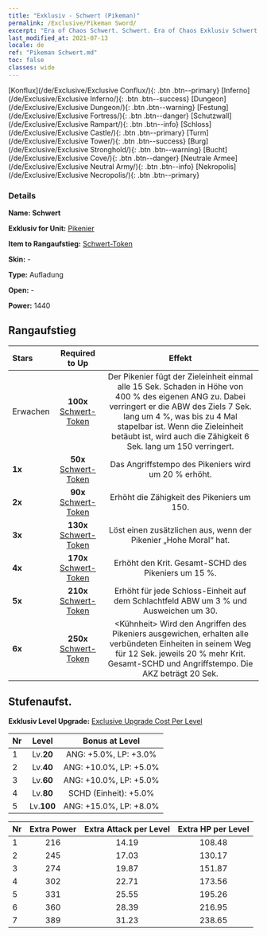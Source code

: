 ```yaml
---
title: "Exklusiv - Schwert (Pikeman)"
permalink: /Exclusive/Pikeman Sword/
excerpt: "Era of Chaos Schwert. Schwert. Era of Chaos Exklusiv Schwert. Pikenier Exklusiv."
last_modified_at: 2021-07-13
locale: de
ref: "Pikeman Schwert.md"
toc: false
classes: wide
---
```

 [Konflux](/de/Exclusive/Exclusive Conflux/){: .btn .btn--primary} [Inferno](/de/Exclusive/Exclusive Inferno/){: .btn .btn--success} [Dungeon](/de/Exclusive/Exclusive Dungeon/){: .btn .btn--warning} [Festung](/de/Exclusive/Exclusive Fortress/){: .btn .btn--danger} [Schutzwall](/de/Exclusive/Exclusive Rampart/){: .btn .btn--info} [Schloss](/de/Exclusive/Exclusive Castle/){: .btn .btn--primary} [Turm](/de/Exclusive/Exclusive Tower/){: .btn .btn--success} [Burg](/de/Exclusive/Exclusive Stronghold/){: .btn .btn--warning} [Bucht](/de/Exclusive/Exclusive Cove/){: .btn .btn--danger} [Neutrale Armee](/de/Exclusive/Exclusive Neutral Army/){: .btn .btn--info} [Nekropolis](/de/Exclusive/Exclusive Necropolis/){: .btn .btn--primary} 

### Details
 **Name: Schwert** 

 **Exklusiv for Unit:** [Pikenier](/de/units/Pikeman/) 

 **Item to Rangaufstieg:** [Schwert-Token](/ItemsDE/con_912/)

 **Skin:** -

 **Type:** Aufladung

 **Open:** -

 **Power:** 1440

## Rangaufstieg

  |     Stars    |  Required to Up | Effekt |
  |:-------------|:---------------:|:---------------:|
  |  Erwachen  | **100x** [Schwert-Token](/ItemsDE/con_912/) | <Heiliger-Speer-Schlag> Der Pikenier fügt der Zieleinheit einmal alle 15 Sek. Schaden in Höhe von 400 % des eigenen ANG zu. Dabei verringert er die ABW des Ziels 7 Sek. lang um 4 %, was bis zu 4 Mal stapelbar ist. Wenn die Zieleinheit betäubt ist, wird auch die Zähigkeit 6 Sek. lang um 150 verringert. |
  | **1x** <i class="fas fa-star"/> | **50x** [Schwert-Token](/ItemsDE/con_912/) | Das Angriffstempo des Pikeniers wird um 20 % erhöht. |
  | **2x** <i class="fas fa-star"/> | **90x** [Schwert-Token](/ItemsDE/con_912/) | Erhöht die Zähigkeit des Pikeniers um 150. |
  | **3x** <i class="fas fa-star"/> | **130x** [Schwert-Token](/ItemsDE/con_912/) | <Eifriger Ansturm> Löst einen zusätzlichen <Heiliger-Speer-Schlag> aus, wenn der Pikenier „Hohe Moral“ hat. |
  | **4x** <i class="fas fa-star"/> | **170x** [Schwert-Token](/ItemsDE/con_912/) | Erhöht den Krit. Gesamt-SCHD des Pikeniers um 15 %. |
  | **5x** <i class="fas fa-star"/> | **210x** [Schwert-Token](/ItemsDE/con_912/) | Erhöht für jede Schloss-Einheit auf dem Schlachtfeld ABW um 3 % und Ausweichen um 30. |
  | **6x** <i class="fas fa-star"/> | **250x** [Schwert-Token](/ItemsDE/con_912/) | <Kühnheit> Wird den Angriffen des Pikeniers ausgewichen, erhalten alle verbündeten Einheiten in seinem Weg für 12 Sek. jeweils 20 % mehr Krit. Gesamt-SCHD und Angriffstempo. Die AKZ beträgt 20 Sek. |


## Stufenaufst.
 **Exklusiv Level Upgrade:** [Exclusive Upgrade Cost Per Level](/Exclusive/ExclusiveUpgradeCostPerLevel/)

  |  Nr  |   Level  | Bonus at Level |
  |:-----|:--------:|:--------------:|
  | 1 | Lv.**20** | ANG: +5.0%, LP: +3.0% |
  | 2 | Lv.**40** | ANG: +10.0%, LP: +5.0% |
  | 3 | Lv.**60** | ANG: +10.0%, LP: +5.0% |
  | 4 | Lv.**80** | SCHD (Einheit): +5.0% |
  | 5 | Lv.**100** | ANG: +15.0%, LP: +8.0% |


  |  Nr  |  Extra Power | Extra Attack per Level | Extra HP per Level |
  |:-----|:--------:|:--------:|:--------:|
  | 1 | 216 | 14.19 | 108.48 |
  | 2 | 245 | 17.03 | 130.17 |
  | 3 | 274 | 19.87 | 151.87 |
  | 4 | 302 | 22.71 | 173.56 |
  | 5 | 331 | 25.55 | 195.26 |
  | 6 | 360 | 28.39 | 216.95 |
  | 7 | 389 | 31.23 | 238.65 |


